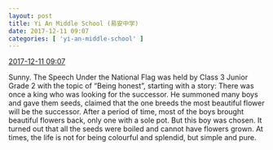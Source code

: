 ```yaml
---
layout: post
title: Yi An Middle School (易安中学)
date: 2017-12-11 09:07
categories: [ 'yi-an-middle-school' ]
---
```


<div class="weibo-info">
  <a href="https://weibo.com/6074218720/Fz7kfj0NO">2017-12-11 09:07</a>
</div>

Sunny. The Speech Under the National Flag was held by Class 3 Junior Grade 2 with the topic of “Being honest”, starting with a story: There was once a king who was looking for the successor. He summoned many boys and gave them seeds, claimed that the one breeds the most beautiful flower will be the successor. After a period of time, most of the boys brought beautiful flowers back, only one with a sole pot. But this boy was chosen. It turned out that all the seeds were boiled and cannot have flowers grown. At times, the life is not for being colourful and splendid, but simple and pure.
